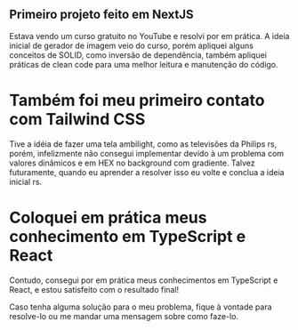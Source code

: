 ## Primeiro projeto feito em NextJS

Estava vendo um curso gratuito no YouTube e resolvi por em prática. A ideia inicial de gerador de imagem veio do curso, porém apliquei alguns conceitos de SOLID, como inversão de dependência, também apliquei práticas de clean code para uma melhor leitura e manutenção do código.

# Também foi meu primeiro contato com Tailwind CSS

Tive a idéia de fazer uma tela ambilight, como as televisões da Philips rs, porém, infelizmente não consegui implementar devido à um problema com valores dinâmicos e em HEX no background com gradiente. Talvez futuramente, quando eu aprender a resolver isso eu volte e conclua a ideia inicial rs.

# Coloquei em prática meus conhecimento em TypeScript e React

Contudo, consegui por em prática meus conhecimentos em TypeScript e React, e estou satisfeito com o resultado final!

Caso tenha alguma solução para o meu problema, fique à vontade para resolve-lo ou me mandar uma mensagem sobre como faze-lo.
